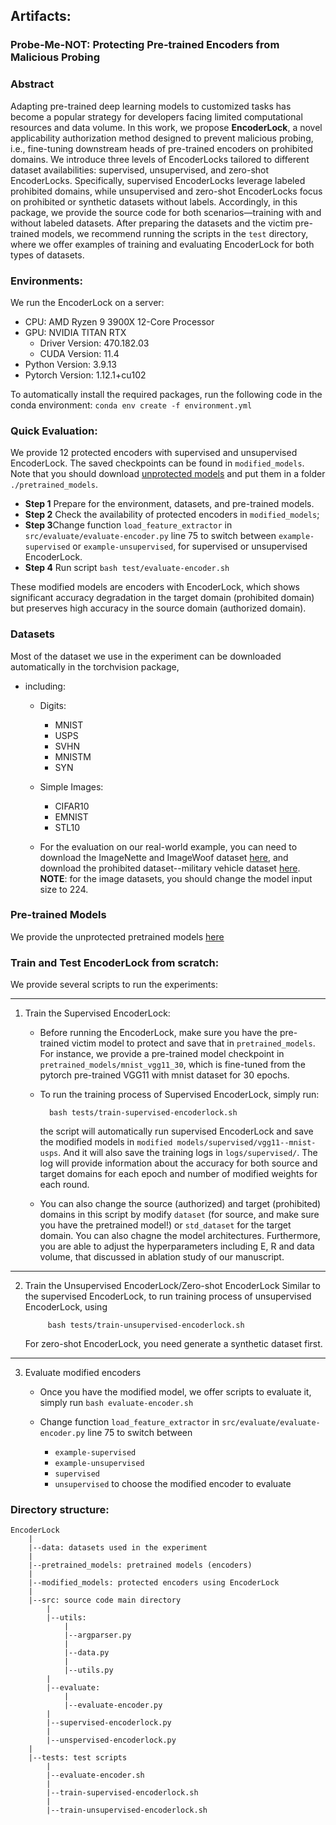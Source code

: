 ## Artifacts: 
### Probe-Me-NOT: Protecting Pre-trained Encoders from Malicious Probing

### Abstract
Adapting pre-trained deep learning models to customized tasks has become a popular strategy for developers facing limited computational resources and data volume. In this work, we propose **EncoderLock**, a novel applicability authorization method designed to prevent malicious probing, i.e., fine-tuning downstream heads of pre-trained encoders on prohibited domains. We introduce three levels of EncoderLocks tailored to different dataset availabilities: supervised, unsupervised, and zero-shot EncoderLocks. Specifically, supervised EncoderLocks leverage labeled prohibited domains, while unsupervised and zero-shot EncoderLocks focus on prohibited or synthetic datasets without labels. Accordingly, in this package, we provide the source code for both scenarios—training with and without labeled datasets. After preparing the datasets and the victim pre-trained models, we recommend running the scripts in the `test` directory, where we offer examples of training and evaluating EncoderLock for both types of datasets.

### Environments:
We run the EncoderLock on a server:

- CPU: AMD Ryzen 9 3900X 12-Core Processor
- GPU: NVIDIA TITAN RTX 
    -  Driver Version: 470.182.03   
    -  CUDA Version: 11.4  
- Python Version: 3.9.13
- Pytorch Version: 1.12.1+cu102

To automatically install the required packages, run the following code in the conda environment:
    ```conda env create -f environment.yml```

### Quick Evaluation:
We provide 12 protected encoders with supervised and unsupervised EncoderLock. The saved checkpoints can be found in `modified_models`.
Note that you should download [unprotected models](https://drive.google.com/drive/folders/1GOwsVl8K6qLoFWJ57geFv5oWrfcNgMOs?usp=sharing) and put them in a folder `./pretrained_models`. 

- **Step 1** Prepare for the environment, datasets, and pre-trained models.
- **Step 2** Check the availability of protected encoders in `modified_models`;
- **Step 3**Change function `load_feature_extractor` in `src/evaluate/evaluate-encoder.py` line 75 to switch between `example-supervised` or `example-unsupervised`, for supervised or unsupervised EncoderLock.
- **Step 4** Run script
          `bash test/evaluate-encoder.sh`

These modified models are encoders with EncoderLock, which shows significant accuracy degradation in the target domain (prohibited domain) but preserves high accuracy in the source domain (authorized domain).

### Datasets
Most of the dataset we use in the experiment can be downloaded automatically in the torchvision package, 
- including: 
    - Digits:
        - MNIST
        - USPS
        - SVHN
        - MNISTM
        - SYN
    - Simple Images:
        - CIFAR10
        - EMNIST
        - STL10

    - For the evaluation on our real-world example, you can need to download the ImageNette and ImageWoof dataset [here](https://github.com/fastai/imagenette), and download the prohibited dataset--military vehicle dataset [here](https://www.kaggle.com/datasets/amanrajbose/millitary-vechiles). 
**NOTE**: for the image datasets, you should change the model input size to $224$.


### Pre-trained Models 
We provide the unprotected pretrained models [here](https://drive.google.com/drive/folders/1GOwsVl8K6qLoFWJ57geFv5oWrfcNgMOs?usp=sharing)

### Train and Test EncoderLock from scratch:
We provide several scripts to run the experiments:

----
1. Train the Supervised EncoderLock:
    - Before running the EncoderLock, make sure you have the pre-trained victim model to protect and save that in `pretrained_models`. For instance, we provide a pre-trained model checkpoint in `pretrained_models/mnist_vgg11_30`, which is fine-tuned from the pytorch pre-trained VGG11 with mnist dataset for 30 epochs.

    - To run the training process of Supervised EncoderLock, simply run:

            bash tests/train-supervised-encoderlock.sh

        the script will automatically run supervised EncoderLock and save the modified models in `modified models/supervised/vgg11--mnist-usps`. And it will also save the training logs in `logs/supervised/`. The log will provide information about the accuracy for both source and target domains for each epoch and number of modified weights for each round.

    - You can also change the source (authorized) and target (prohibited) domains in this script by modify `dataset` (for source, and make sure you have the pretrained model!) or `std_dataset` for the target domain. You can also chagne the model architectures.
    Furthermore, you are able to adjust the hyperparameters including E, R and data volume, that discussed in ablation study of our manuscript.
----
2. Train the Unsupervised EncoderLock/Zero-shot EncoderLock
    Similar to the supervised EncoderLock, to run training process of unsupervised EncoderLock, using 

            bash tests/train-unsupervised-encoderlock.sh

    For zero-shot EncoderLock, you need generate a synthetic dataset first.

----
3. Evaluate modified encoders
    - Once you have the modified model, we offer scripts to evaluate it, simply run 
          ```bash evaluate-encoder.sh```

    - Change function `load_feature_extractor` in `src/evaluate/evaluate-encoder.py` line 75 to switch between 
        - `example-supervised`
        - `example-unsupervised`  
        - `supervised`
        - `unsupervised`
        to choose the modified encoder to evaluate

### Directory structure:
```
EncoderLock
    |
    |--data: datasets used in the experiment
    |
    |--pretrained_models: pretrained models (encoders)
    |
    |--modified_models: protected encoders using EncoderLock
    |
    |--src: source code main directory
        |
        |--utils:
            |
            |--argparser.py
            |
            |--data.py
            |
            |--utils.py
        |
        |--evaluate:
            |
            |--evaluate-encoder.py
        |
        |--supervised-encoderlock.py
        |
        |--unspervised-encoderlock.py
    |
    |--tests: test scripts
        |
        |--evaluate-encoder.sh
        |
        |--train-supervised-encoderlock.sh
        |
        |--train-unsupervised-encoderlock.sh
```



